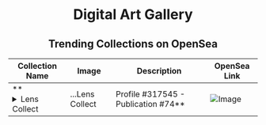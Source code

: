 <div align="center">

# Digital Art Gallery

## Trending Collections on OpenSea

| Collection Name                       | Image                                                                                     | Description                       | OpenSea Link                                                                                          |
|---------------------------------------|-------------------------------------------------------------------------------------------|-----------------------------------|--------------------------------------------------------------------------------------------------------|
| **<details><summary>Lens Collect | ...</summary>Lens Collect | Profile #317545 - Publication #74</details>** | ![Image](https://i.seadn.io/s/raw/files/7d2249b7f9ad1dd50cf2a472539a7cef.webp?w=500&auto=format?w=200&auto=format) |  | <details><summary>Link</summary>[Lens Collect | Profile #317545 - Publication #74](https://opensea.io/collection/lens-collect-profile-317545-publication-74)</details> |

</div>